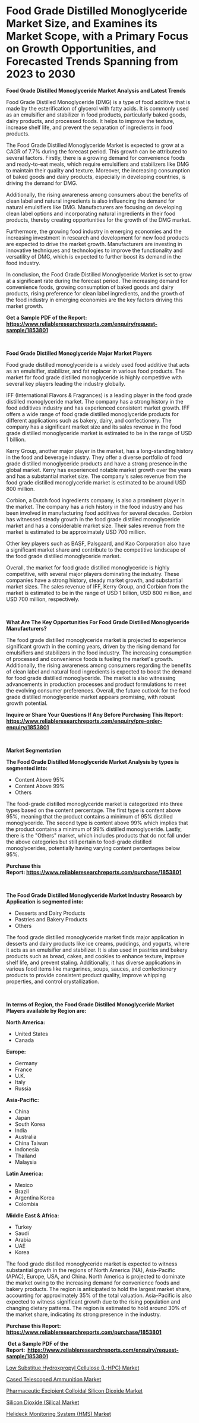<p><h1>Food Grade Distilled Monoglyceride Market Size, and Examines its Market Scope, with a Primary Focus on Growth Opportunities, and Forecasted Trends Spanning from 2023 to 2030</h1></p><p><strong>Food Grade Distilled Monoglyceride Market Analysis and Latest Trends</strong></p>
<p><p>Food Grade Distilled Monoglyceride (DMG) is a type of food additive that is made by the esterification of glycerol with fatty acids. It is commonly used as an emulsifier and stabilizer in food products, particularly baked goods, dairy products, and processed foods. It helps to improve the texture, increase shelf life, and prevent the separation of ingredients in food products.</p><p>The Food Grade Distilled Monoglyceride Market is expected to grow at a CAGR of 7.7% during the forecast period. This growth can be attributed to several factors. Firstly, there is a growing demand for convenience foods and ready-to-eat meals, which require emulsifiers and stabilizers like DMG to maintain their quality and texture. Moreover, the increasing consumption of baked goods and dairy products, especially in developing countries, is driving the demand for DMG.</p><p>Additionally, the rising awareness among consumers about the benefits of clean label and natural ingredients is also influencing the demand for natural emulsifiers like DMG. Manufacturers are focusing on developing clean label options and incorporating natural ingredients in their food products, thereby creating opportunities for the growth of the DMG market.</p><p>Furthermore, the growing food industry in emerging economies and the increasing investment in research and development for new food products are expected to drive the market growth. Manufacturers are investing in innovative techniques and technologies to improve the functionality and versatility of DMG, which is expected to further boost its demand in the food industry.</p><p>In conclusion, the Food Grade Distilled Monoglyceride Market is set to grow at a significant rate during the forecast period. The increasing demand for convenience foods, growing consumption of baked goods and dairy products, rising preference for clean label ingredients, and the growth of the food industry in emerging economies are the key factors driving this market growth.</p></p>
<p><strong>Get a Sample PDF of the Report:&nbsp; <a href="https://www.reliableresearchreports.com/enquiry/request-sample/1853801">https://www.reliableresearchreports.com/enquiry/request-sample/1853801</a></strong></p>
<p>&nbsp;</p>
<p><strong>Food Grade Distilled Monoglyceride Major Market Players</strong></p>
<p><p>Food grade distilled monoglyceride is a widely used food additive that acts as an emulsifier, stabilizer, and fat replacer in various food products. The market for food grade distilled monoglyceride is highly competitive with several key players leading the industry globally.</p><p>IFF (International Flavors & Fragrances) is a leading player in the food grade distilled monoglyceride market. The company has a strong history in the food additives industry and has experienced consistent market growth. IFF offers a wide range of food grade distilled monoglyceride products for different applications such as bakery, dairy, and confectionery. The company has a significant market size and its sales revenue in the food grade distilled monoglyceride market is estimated to be in the range of USD 1 billion.</p><p>Kerry Group, another major player in the market, has a long-standing history in the food and beverage industry. They offer a diverse portfolio of food grade distilled monoglyceride products and have a strong presence in the global market. Kerry has experienced notable market growth over the years and has a substantial market size. The company's sales revenue from the food grade distilled monoglyceride market is estimated to be around USD 800 million.</p><p>Corbion, a Dutch food ingredients company, is also a prominent player in the market. The company has a rich history in the food industry and has been involved in manufacturing food additives for several decades. Corbion has witnessed steady growth in the food grade distilled monoglyceride market and has a considerable market size. Their sales revenue from the market is estimated to be approximately USD 700 million.</p><p>Other key players such as BASF, Palsgaard, and Kao Corporation also have a significant market share and contribute to the competitive landscape of the food grade distilled monoglyceride market.</p><p>Overall, the market for food grade distilled monoglyceride is highly competitive, with several major players dominating the industry. These companies have a strong history, steady market growth, and substantial market sizes. The sales revenue of IFF, Kerry Group, and Corbion from the market is estimated to be in the range of USD 1 billion, USD 800 million, and USD 700 million, respectively.</p></p>
<p>&nbsp;</p>
<p><strong>What Are The Key Opportunities For Food Grade Distilled Monoglyceride Manufacturers?</strong></p>
<p><p>The food grade distilled monoglyceride market is projected to experience significant growth in the coming years, driven by the rising demand for emulsifiers and stabilizers in the food industry. The increasing consumption of processed and convenience foods is fueling the market's growth. Additionally, the rising awareness among consumers regarding the benefits of clean label and natural food ingredients is expected to boost the demand for food grade distilled monoglyceride. The market is also witnessing advancements in production processes and product formulations to meet the evolving consumer preferences. Overall, the future outlook for the food grade distilled monoglyceride market appears promising, with robust growth potential.</p></p>
<p><strong>Inquire or Share Your Questions If Any Before Purchasing This Report: <a href="https://www.reliableresearchreports.com/enquiry/pre-order-enquiry/1853801">https://www.reliableresearchreports.com/enquiry/pre-order-enquiry/1853801</a></strong></p>
<p>&nbsp;</p>
<p><strong>Market Segmentation</strong></p>
<p><strong>The Food Grade Distilled Monoglyceride Market Analysis by types is segmented into:</strong></p>
<p><ul><li>Content Above 95%</li><li>Content Above 99%</li><li>Others</li></ul></p>
<p><p>The food-grade distilled monoglyceride market is categorized into three types based on the content percentage. The first type is content above 95%, meaning that the product contains a minimum of 95% distilled monoglyceride. The second type is content above 99% which implies that the product contains a minimum of 99% distilled monoglyceride. Lastly, there is the "Others" market, which includes products that do not fall under the above categories but still pertain to food-grade distilled monoglycerides, potentially having varying content percentages below 95%.</p></p>
<p><strong>Purchase this Report:&nbsp;<a href="https://www.reliableresearchreports.com/purchase/1853801">https://www.reliableresearchreports.com/purchase/1853801</a></strong></p>
<p>&nbsp;</p>
<p><strong>The Food Grade Distilled Monoglyceride Market Industry Research by Application is segmented into:</strong></p>
<p><ul><li>Desserts and Dairy Products</li><li>Pastries and Bakery Products</li><li>Others</li></ul></p>
<p><p>The food grade distilled monoglyceride market finds major application in desserts and dairy products like ice creams, puddings, and yogurts, where it acts as an emulsifier and stabilizer. It is also used in pastries and bakery products such as bread, cakes, and cookies to enhance texture, improve shelf life, and prevent staling. Additionally, it has diverse applications in various food items like margarines, soups, sauces, and confectionery products to provide consistent product quality, improve whipping properties, and control crystallization.</p></p>
<p>&nbsp;</p>
<p><strong>In terms of Region, the Food Grade Distilled Monoglyceride Market Players available by Region are:</strong></p>
<p>
    <p> <strong> North America: </strong>
        <ul>
            <li>United States</li>
            <li>Canada</li>
        </ul>
        </p> 
    <p> <strong> Europe: </strong>
        <ul>
            <li>Germany</li>
            <li>France</li>
            <li>U.K.</li>
            <li>Italy</li>
            <li>Russia</li>
        </ul>
        </p> 
    <p> <strong> Asia-Pacific: </strong>
        <ul>
            <li>China</li>
            <li>Japan</li>
            <li>South Korea</li>
            <li>India</li>
            <li>Australia</li>
            <li>China Taiwan</li>
            <li>Indonesia</li>
            <li>Thailand</li>
            <li>Malaysia</li>
        </ul>
        </p> 
    <p> <strong> Latin America: </strong>
        <ul>
            <li>Mexico</li>
            <li>Brazil</li>
            <li>Argentina Korea</li>
            <li>Colombia</li>
        </ul>
        </p> 
    <p> <strong> Middle East & Africa: </strong>
        <ul>
            <li>Turkey</li>
            <li>Saudi</li>
            <li>Arabia</li>
            <li>UAE</li>
            <li>Korea</li>
        </ul>
    </p>
    </p>
<p><p>The food grade distilled monoglyceride market is expected to witness substantial growth in the regions of North America (NA), Asia-Pacific (APAC), Europe, USA, and China. North America is projected to dominate the market owing to the increasing demand for convenience foods and bakery products. The region is anticipated to hold the largest market share, accounting for approximately 35% of the total valuation. Asia-Pacific is also expected to witness significant growth due to the rising population and changing dietary patterns. The region is estimated to hold around 30% of the market share, indicating its strong presence in the industry.</p></p>
<p><strong>Purchase this Report: <a href="https://www.reliableresearchreports.com/purchase/1853801">https://www.reliableresearchreports.com/purchase/1853801</a></strong></p>
<p>&nbsp;<strong>Get a Sample PDF of the Report:&nbsp;&nbsp;<a href="https://www.reliableresearchreports.com/enquiry/request-sample/1853801">https://www.reliableresearchreports.com/enquiry/request-sample/1853801</a></strong></p>
<p><strong></strong></p>
<p><p><a href="https://www.linkedin.com/pulse/low-substitue-hydroxpropyl-cellulose-l-hpc-market-share-no4qc/">Low Substitue Hydroxpropyl Cellulose (L-HPC) Market</a></p><p><a href="https://www.linkedin.com/pulse/cased-telescoped-ammunition-market-share-amp-new-trends/">Cased Telescoped Ammunition Market</a></p><p><a href="https://www.linkedin.com/pulse/pharmaceutic-excipient-colloidal-silicon-dioxide-market-1e/">Pharmaceutic Excipient Colloidal Silicon Dioxide Market</a></p><p><a href="https://medium.com/@fire.belt.bug/silicon-dioxide-silica-market-comprehensive-assessment-by-type-application-and-geography-e0acd7147822">Silicon Dioxide (Silica) Market</a></p><p><a href="https://medium.com/@sink.pay.sand/helideck-monitoring-system-hms-market-the-key-to-successful-business-strategy-forecast-till-2030-af9c8cc2669c">Helideck Monitoring System (HMS) Market</a></p></p>